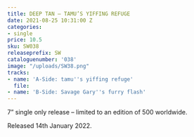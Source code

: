 ```yaml
---
title: DEEP TAN – TAMU’S YIFFING REFUGE
date: 2021-08-25 10:31:00 Z
categories:
- single
price: 10.5
sku: SW038
releaseprefix: SW
cataloguenumber: '038'
image: "/uploads/SW38.png"
tracks:
- name: 'A-Side: tamu''s yiffing refuge'
  file: 
- name: 'B-Side: Savage Gary''s furry flash'
---
```


7” single only release – limited to an edition of 500 worldwide.

Released 14th January 2022.

 




 



